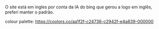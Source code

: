 O site está em ingles por conta da IA do bing que gerou a logo em inglês, preferi manter o padrão.

colour palette:
https://coolors.co/aa1f2f-c24736-c2942f-e4a839-000000
